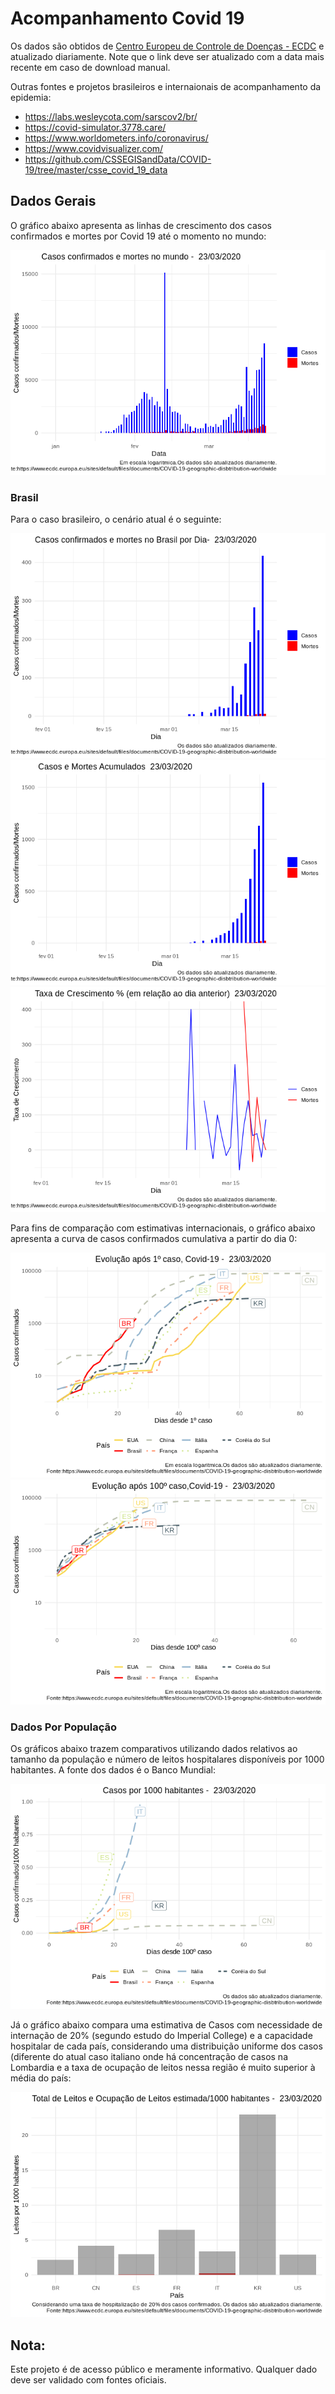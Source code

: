 Acompanhamento Covid 19
================

Os dados são obtidos de [Centro Europeu de Controle de Doenças - ECDC](https://www.ecdc.europa.eu/sites/default/files/documents/COVID-19-geographic-disbtribution-worldwide-2020-03-22.xlsx) e atualizado diariamente. Note que o link deve ser atualizado com a data mais recente em caso de download manual.

Outras fontes e projetos brasileiros e internaionais de acompanhamento da epidemia:

-   <https://labs.wesleycota.com/sarscov2/br/>
-   <https://covid-simulator.3778.care/>
-   <https://www.worldometers.info/coronavirus/>
-   <https://www.covidvisualizer.com/>
-   <https://github.com/CSSEGISandData/COVID-19/tree/master/csse_covid_19_data>

Dados Gerais
------------

O gráfico abaixo apresenta as linhas de crescimento dos casos confirmados e mortes por Covid 19 até o momento no mundo:

![](README_files/figure-markdown_github/unnamed-chunk-3-1.png)

### Brasil

Para o caso brasileiro, o cenário atual é o seguinte:

![](README_files/figure-markdown_github/unnamed-chunk-4-1.png)![](README_files/figure-markdown_github/unnamed-chunk-4-2.png)![](README_files/figure-markdown_github/unnamed-chunk-4-3.png)

Para fins de comparação com estimativas internacionais, o gráfico abaixo apresenta a curva de casos confirmados cumulativa a partir do dia 0:

![](README_files/figure-markdown_github/unnamed-chunk-6-1.png)![](README_files/figure-markdown_github/unnamed-chunk-6-2.png)

### Dados Por População

Os gráficos abaixo trazem comparativos utilizando dados relativos ao tamanho da população e número de leitos hospitalares disponíveis por 1000 habitantes. A fonte dos dados é o Banco Mundial:

![](README_files/figure-markdown_github/unnamed-chunk-8-1.png)

Já o gráfico abaixo compara uma estimativa de Casos com necessidade de internação de 20% (segundo estudo do Imperial College) e a capacidade hospitalar de cada país, considerando uma distribuição uniforme dos casos (diferente do atual caso italiano onde há concentração de casos na Lombardia e a taxa de ocupação de leitos nessa região é muito superior à média do país:

![](README_files/figure-markdown_github/unnamed-chunk-9-1.png)

Nota:
-----

Este projeto é de acesso público e meramente informativo. Qualquer dado deve ser validado com fontes oficiais.
